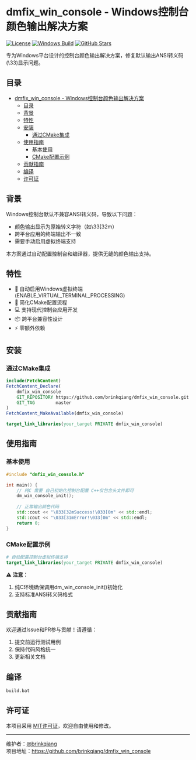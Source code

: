 # dmfix_win_console - Windows控制台颜色输出解决方案

[![License](https://img.shields.io/badge/license-MIT-brightgreen.svg)](https://github.com/brinkqiang/dmfix_win_console/blob/master/LICENSE)
[![Windows Build](https://github.com/brinkqiang/dmfix_win_console/actions/workflows/win.yml/badge.svg)](https://github.com/brinkqiang/dmfix_win_console/actions/workflows/win.yml)
[![GitHub Stars](https://img.shields.io/github/stars/brinkqiang/dmfix_win_console.svg?style=social)](https://github.com/brinkqiang/dmfix_win_console/stargazers)

专为Windows平台设计的控制台颜色输出解决方案，修复默认输出ANSI转义码(\33)显示问题。

## 目录
- [dmfix\_win\_console - Windows控制台颜色输出解决方案](#dmfix_win_console---windows控制台颜色输出解决方案)
    - [目录](#目录)
    - [背景](#背景)
    - [特性](#特性)
    - [安装](#安装)
        - [通过CMake集成](#通过cmake集成)
    - [使用指南](#使用指南)
        - [基本使用](#基本使用)
        - [CMake配置示例](#cmake配置示例)
    - [贡献指南](#贡献指南)
    - [编译](#编译)
    - [许可证](#许可证)

## 背景
Windows控制台默认不兼容ANSI转义码，导致以下问题：
- 颜色输出显示为原始转义字符（如\33[32m）
- 跨平台应用的终端输出不一致
- 需要手动启用虚拟终端支持

本方案通过自动配置控制台和编译器，提供无缝的颜色输出支持。

## 特性
- 🎨 自动启用Windows虚拟终端(ENABLE_VIRTUAL_TERMINAL_PROCESSING)
- 🔧 简化CMake配置流程
- 💻 支持现代控制台应用开发
- 📦 跨平台兼容性设计
- ⚡ 零额外依赖

## 安装
### 通过CMake集成
```cmake
include(FetchContent)
FetchContent_Declare(
    dmfix_win_console
    GIT_REPOSITORY https://github.com/brinkqiang/dmfix_win_console.git
    GIT_TAG        master
)
FetchContent_MakeAvailable(dmfix_win_console)

target_link_libraries(your_target PRIVATE dmfix_win_console)
```

## 使用指南
### 基本使用
```cpp
#include "dmfix_win_console.h"

int main() {
    // 纯C 需要 自己初始化控制台配置 C++仅包含头文件即可
    dm_win_console_init();
    
    // 正常输出颜色代码
    std::cout << "\033[32mSuccess!\033[0m" << std::endl;
    std::cout << "\033[31mError!\033[0m" << std::endl;
    return 0;
}
```

### CMake配置示例
```cmake
# 自动配置控制台虚拟终端支持
target_link_libraries(your_target PRIVATE dmfix_win_console)

```

⚠️ **注意**：
1. 纯C环境确保调用dm_win_console_init()初始化
2. 支持标准ANSI转义码格式

## 贡献指南
欢迎通过Issue和PR参与贡献！请遵循：
1. 提交前运行测试用例
2. 保持代码风格统一
3. 更新相关文档

## 编译
```cmd
build.bat
```

## 许可证
本项目采用 [MIT许可证](LICENSE)，欢迎自由使用和修改。

---
维护者：[@brinkqiang](https://github.com/brinkqiang)  
项目地址：https://github.com/brinkqiang/dmfix_win_console
